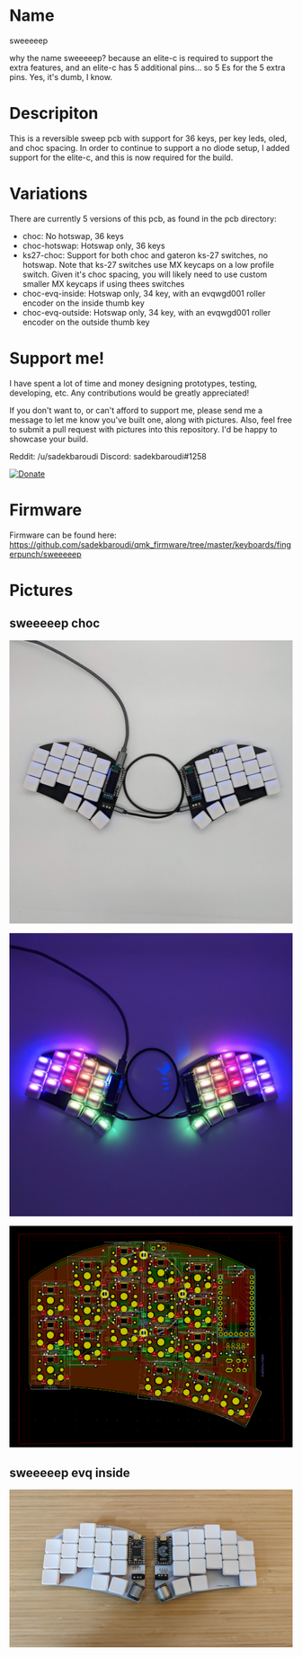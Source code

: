 # Name

sweeeeep

why the name sweeeeep? because an elite-c is required to support the extra features, and an elite-c has 5 additional pins... so 5 Es for the 5 extra pins. Yes, it's dumb, I know.

# Descripiton

This is a reversible sweep pcb with support for 36 keys, per key leds, oled, and choc spacing. In order to continue to support a no diode setup, I added support for the elite-c, and this is now required for the build.

# Variations

There are currently 5 versions of this pcb, as found in the pcb directory:
* choc: No hotswap, 36 keys
* choc-hotswap: Hotswap only, 36 keys
* ks27-choc: Support for both choc and gateron ks-27 switches, no hotswap. Note that ks-27 switches use MX keycaps on a low profile switch. Given it's choc spacing, you will likely need to use custom smaller MX keycaps if using thees switches
* choc-evq-inside: Hotswap only, 34 key, with an evqwgd001 roller encoder on the inside thumb key
* choc-evq-outside: Hotswap only, 34 key, with an evqwgd001 roller encoder on the outside thumb key

# Support me!

I have spent a lot of time and money designing prototypes, testing, developing, etc. Any contributions would be greatly appreciated!

If you don't want to, or can't afford to support me, please send me a message to let me know you've built one, along with pictures. Also, feel free to submit a pull request with pictures into this repository. I'd be happy to showcase your build.

Reddit: /u/sadekbaroudi
Discord: sadekbaroudi#1258

[![Donate](https://img.shields.io/badge/Donate-PayPal-green.svg)](https://www.paypal.com/paypalme/sadekbaroudi)

# Firmware

Firmware can be found here:
https://github.com/sadekbaroudi/qmk_firmware/tree/master/keyboards/fingerpunch/sweeeeep 

# Pictures

## sweeeeep choc

![pcbs](images/sweeeeep-1.jpg)

![pcbs](images/sweeeeep-2.jpg)

![pcbs](images/pcb-kicad.png)

## sweeeeep evq inside

![pcbs](images/sweeeeep-evq-inner.png)